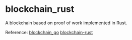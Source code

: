 # blockchain_rust

A blockchain based on proof of work implemented in Rust.

Reference: [blockchain_go](https://github.com/Jeiwan/blockchain_go) [blockchain-rust](https://github.com/yunwei37/blockchain-rust)

